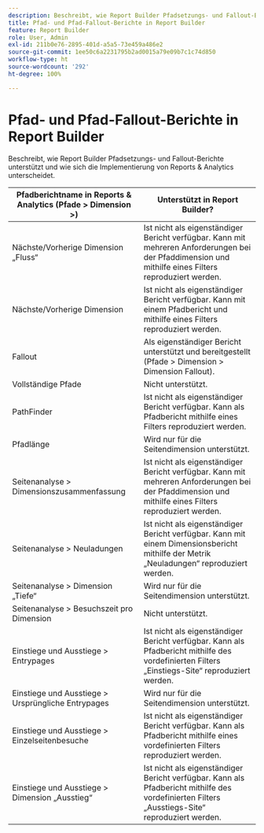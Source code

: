 ```yaml
---
description: Beschreibt, wie Report Builder Pfadsetzungs- und Fallout-Berichte unterstützt und wie sich die Implementierung von Reports & Analytics unterscheidet.
title: Pfad- und Pfad-Fallout-Berichte in Report Builder
feature: Report Builder
role: User, Admin
exl-id: 211b0e76-2895-401d-a5a5-73e459a486e2
source-git-commit: 1ee50c6a2231795b2ad0015a79e09b7c1c74d850
workflow-type: ht
source-wordcount: '292'
ht-degree: 100%

---
```


# Pfad- und Pfad-Fallout-Berichte in Report Builder

Beschreibt, wie Report Builder Pfadsetzungs- und Fallout-Berichte unterstützt und wie sich die Implementierung von Reports &amp; Analytics unterscheidet.

| Pfadberichtname in Reports &amp; Analytics (Pfade > Dimension >) | Unterstützt in Report Builder? |
|--- |--- |
| Nächste/Vorherige  Dimension „Fluss“ | Ist nicht als eigenständiger Bericht verfügbar. Kann mit mehreren Anforderungen bei der Pfaddimension und mithilfe eines Filters reproduziert werden. |
| Nächste/Vorherige  Dimension | Ist nicht als eigenständiger Bericht verfügbar. Kann mit einem Pfadbericht und mithilfe eines Filters reproduziert werden. |
| Fallout | Als eigenständiger Bericht unterstützt und bereitgestellt (Pfade > Dimension > Dimension Fallout). |
| Vollständige Pfade | Nicht unterstützt. |
| PathFinder | Ist nicht als eigenständiger Bericht verfügbar. Kann als Pfadbericht mithilfe eines Filters reproduziert werden. |
| Pfadlänge | Wird nur für die Seitendimension unterstützt. |
| Seitenanalyse > Dimensionszusammenfassung | Ist nicht als eigenständiger Bericht verfügbar. Kann mit mehreren Anforderungen bei der Pfaddimension und mithilfe eines Filters reproduziert werden. |
| Seitenanalyse > Neuladungen | Ist nicht als eigenständiger Bericht verfügbar. Kann mit einem Dimensionsbericht mithilfe der Metrik „Neuladungen“ reproduziert werden. |
| Seitenanalyse > Dimension „Tiefe“ | Wird nur für die Seitendimension unterstützt. |
| Seitenanalyse > Besuchszeit pro Dimension | Nicht unterstützt. |
| Einstiege und Ausstiege > Entrypages | Ist nicht als eigenständiger Bericht verfügbar. Kann als Pfadbericht mithilfe des vordefinierten Filters „Einstiegs-Site“ reproduziert werden. |
| Einstiege und Ausstiege > Ursprüngliche Entrypages | Wird nur für die Seitendimension unterstützt. |
| Einstiege und Ausstiege > Einzelseitenbesuche | Ist nicht als eigenständiger Bericht verfügbar. Kann als Pfadbericht mithilfe eines vordefinierten Filters reproduziert werden. |
| Einstiege und Ausstiege > Dimension „Ausstieg“ | Ist nicht als eigenständiger Bericht verfügbar. Kann als Pfadbericht mithilfe des vordefinierten Filters „Ausstiegs-Site“ reproduziert werden. |

